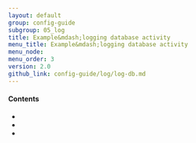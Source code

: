 ```yaml
---
layout: default
group: config-guide 
subgroup: 05_log
title: Example&mdash;logging database activity
menu_title: Example&mdash;logging database activity
menu_node: 
menu_order: 3
version: 2.0
github_link: config-guide/log/log-db.md
---
```



#### Contents

*	[]()
*	[]()
*	[]()

